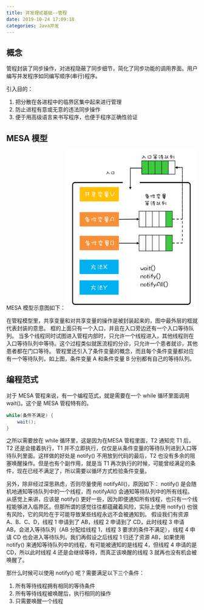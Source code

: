 ```yaml
---
title: 并发理论基础--管程
date: 2019-10-24 17:09:18
categories: Java并发
---
```

## 概念
管程封装了同步操作，对进程隐蔽了同步细节，简化了同步功能的调用界面。用户编写并发程序如同编写顺序(串行)程序。

引入目的：
1. 把分散在各进程中的临界区集中起来进行管理
2. 防止进程有意或无意的违法同步操作
3. 便于用高级语言来书写程序，也便于程序正确性验证

## MESA 模型
MESA 模型示意图如下：
![MESA管程模型示意图](/images/java/MESA管程模型示意图.png)

在管程模型里，共享变量和对共享变量的操作是被封装起来的，图中最外层的框就代表封装的意思。
框的上面只有一个入口，并且在入口旁边还有一个入口等待队列。
当多个线程同时试图进入管程内部时，只允许一个线程进入，其他线程则在入口等待队列中等待。这个过程类似就医流程的分诊，只允许一个患者就诊，其他患者都在门口等待。
管程里还引入了条件变量的概念，而且每个条件变量都对应有一个等待队列，如上图，条件变量 A 和条件变量 B 分别都有自己的等待队列。

## 编程范式
对于 MESA 管程来说，有一个编程范式，就是需要在一个 while 循环里面调用 wait()。这个是 MESA 管程特有的。
```java
while(条件不满足) {
    wait();
}
```
之所以需要放在 while 循环里，这是因为在MESA 管程里面，T2 通知完 T1 后，T2 还是会接着执行，T1 并不立即执行，仅仅是从条件变量的等待队列进到入口等待队列里面。这样做的好处是 notify() 不用放到代码的最后，T2 也没有多余的阻塞唤醒操作。但是也有个副作用，就是当 T1 再次执行的时候，可能曾经满足的条件，现在已经不满足了，所以需要以循环方式检验条件变量。

另外，除非经过深思熟虑，否则尽量使用 notifyAll()，原因如下：
notify() 是会随机地通知等待队列中的一个线程，而 notifyAll() 会通知等待队列中的所有线程。从感觉上来讲，应该是 notify() 更好一些，因为即便通知所有线程，也只有一个线程能够进入临界区。但那所谓的感觉往往都蕴藏着风险，实际上使用 notify() 也很有风险，它的风险在于可能导致某些线程永远不会被通知到。
假设我们有资源 A、B、C、D，线程 1 申请到了 AB，线程 2 申请到了 CD，此时线程 3 申请 AB，会进入等待队列（AB 分配给线程 1，线程 3 要求的条件不满足），线程 4 申请 CD 也会进入等待队列。我们再假设之后线程 1 归还了资源 AB，如果使用 notify() 来通知等待队列中的线程，有可能被通知的是线程 4，但线程 4 申请的是 CD，所以此时线程 4 还是会继续等待，而真正该唤醒的线程 3 就再也没有机会被唤醒了。

那什么时候可以使用 notify() 呢？需要满足以下三个条件：
1. 所有等待线程拥有相同的等待条件 
2. 所有等待线程被唤醒后，执行相同的操作 
3. 只需要唤醒一个线程 

